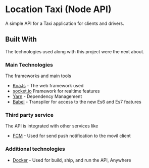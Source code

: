 # Location Taxi (Node API)

A simple API for a Taxi application for clients and drivers.

## Built With

The technologies used along with this project were the next about.

### Main Technologies

The frameworks and main tools

* [KoaJs](http://koajs.com/) - The web framework used
* [socket.io](https://socket.io/) Framework for realtime features
* [Yarn](https://yarnpkg.com/lang/en/) - Dependency Management
* [Babel](https://babeljs.io/) - Transpiler for access to the new Es6 and Es7 features

### Third party service

The API is integrated with other services like

* [FCM](https://firebase.google.com/docs/cloud-messaging/?hl=es-419) - Used for send push notification to the movil client

### Additional technologies

* [Docker](https://www.docker.com/) - Used for build, ship, and run the API, Anywhere
